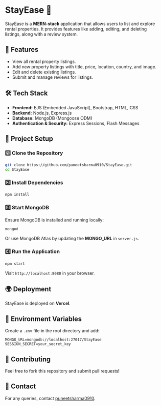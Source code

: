 # StayEase 🏡

StayEase is a **MERN-stack** application that allows users to list and explore rental properties. It provides features like adding, editing, and deleting listings, along with a review system.

## 🚀 Features
- View all rental property listings.
- Add new property listings with title, price, location, country, and image.
- Edit and delete existing listings.
- Submit and manage reviews for listings.

## 🛠️ Tech Stack
- **Frontend:** EJS (Embedded JavaScript), Bootstrap, HTML, CSS
- **Backend:** Node.js, Express.js
- **Database:** MongoDB (Mongoose ODM)
- **Authentication & Security:** Express Sessions, Flash Messages

## 📂 Project Setup
### 1️⃣ Clone the Repository
```bash
git clone https://github.com/puneetsharma0910/StayEase.git
cd StayEase
```

### 2️⃣ Install Dependencies
```bash
npm install
```

### 3️⃣ Start MongoDB
Ensure MongoDB is installed and running locally:
```bash
mongod
```
Or use MongoDB Atlas by updating the **MONGO_URL** in `server.js`.

### 4️⃣ Run the Application
```bash
npm start
```
Visit `http://localhost:8080` in your browser.

## 🌍 Deployment
StayEase is deployed on **Vercel**.
## 📜 Environment Variables
Create a `.env` file in the root directory and add:
```
MONGO_URL=mongodb://localhost:27017/StayEase
SESSION_SECRET=your_secret_key
```


## 🤝 Contributing
Feel free to fork this repository and submit pull requests! 

## 📧 Contact
For any queries, contact [puneetsharma0910](https://github.com/puneetsharma0910).
